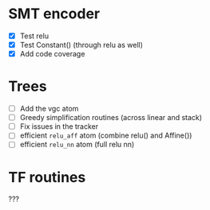 # SMT encoder
- [x] Test relu
- [x] Test Constant() (through relu as well)
- [x] Add code coverage

# Trees
- [ ] Add the vgc atom
- [ ] Greedy simplification routines (across linear and stack)
- [ ] Fix issues in the tracker
- [ ] efficient `relu_aff` atom (combine relu() and Affine())
- [ ] efficient `relu_nn` atom (full relu nn)

# TF routines
???
